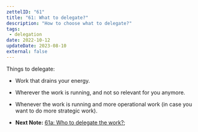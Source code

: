 ```yaml
---
zettelID: "61"
title: "61: What to delegate?"
description: "How to choose what to delegate?"
tags:
 - delegation
date: 2022-10-12
updateDate: 2023-08-10
external: false
---
```


Things to delegate:

- Work that drains your energy.
- Wherever the work is running, and not so relevant for you anymore.
- Whenever the work is running and more operational work (in case you want to do more strategic work).

- **Next Note:** [61a: Who to delegate the work?](/notes/61a/);
